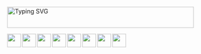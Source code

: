 <!--
### Hi there 👋

**biggujo/biggujo** is a ✨ _special_ ✨ repository because its `README.md` (this file) appears on your GitHub profile.

Here are some ideas to get you started:

- 🔭 I’m currently working on ...
- 🌱 I’m currently learning ...
- 👯 I’m looking to collaborate on ...
- 🤔 I’m looking for help with ...
- 💬 Ask me about ...
- 📫 How to reach me: ...
- 😄 Pronouns: ...
- ⚡ Fun fact: ...
-->

<a href="https://git.io/typing-svg"><img src="https://readme-typing-svg.demolab.com?font=Courier+New&weight=700&size=16&duration=3000&pause=5&multiline=true&repeat=false&width=435&lines=biggujo.+For+real" alt="Typing SVG" width="435" height="50"/></a>

<div>
  <img align="left" src="https://raw.githubusercontent.com/get-icon/geticon/master/icons/webstorm.svg" width="32">
<!--   <img align="left" src="https://cdn.jsdelivr.net/gh/devicons/devicon/icons/vscode/vscode-original.svg" width="32"> -->
  <img align="left" src="https://raw.githubusercontent.com/get-icon/geticon/master/icons/javascript.svg" height="32">
  <img align="left" src="https://cdn.jsdelivr.net/gh/devicons/devicon/icons/html5/html5-original.svg" width="32">
  <img align="left" src="https://cdn.jsdelivr.net/gh/devicons/devicon/icons/sass/sass-original.svg" width="32">
  <img align="left" src="https://raw.githubusercontent.com/get-icon/geticon/master/icons/figma.svg" height="32">
  <img align="left" src="https://raw.githubusercontent.com/get-icon/geticon/master/icons/adobe-photoshop.svg" width="32">
  <img align="left" src="https://raw.githubusercontent.com/get-icon/geticon/master/icons/git-icon.svg" width="32">
  <img align="left" src="https://cdn.jsdelivr.net/gh/devicons/devicon/icons/markdown/markdown-original.svg" width="32">
</div>
